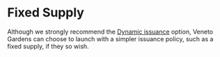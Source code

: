 # Fixed Supply

Although we strongly recommend the [Dynamic issuance](dynamic-issuance.md) option, Veneto Gardens can choose to launch with a simpler issuance policy, such as a fixed supply, if they so wish.

